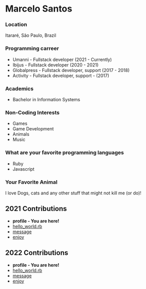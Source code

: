 # Marcelo Santos

### Location

Itararé, São Paulo, Brazil

### Programming carreer

- Umanni - Fullstack developer (2021 - Currently)
- Ibijus - Fullstack developer (2020 - 2021)
- Globalpress - Fullstack developer, support (2017 - 2018)
- Activity - Fullstack developer, support - (2017)

### Academics

- Bachelor in Information Systems

### Non-Coding Interests

- Games
- Game Development
- Animals
- Music

### What are your favorite programming languages

- Ruby
- Javascript

### Your Favorite Animal

I love Dogs, cats and any other stuff that might not kill me (or do)!

## 2021 Contributions

- **profile - You are here!**
- [hello_world.rb](../2021/marcelosnts/hello_world.rb)
- [message](../2021/marcelosnts/message.md)
- [enjoy](../2021/marcelosnts/enjoy.md)

## 2022 Contributions

- **profile - You are here!**
- [hello_world.rb](../2022/marcelosnts/hello_world.rb)
- [message](../2022/marcelosnts/message.md)
- [enjoy](../2022/marcelosnts/enjoy.md)